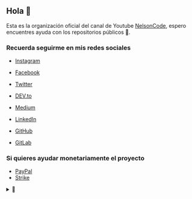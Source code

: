 ## Hola 👋

Esta es la organización oficial del canal de Youtube [NelsonCode](https://www.youtube.com/c/NelsonCode), espero encuentres ayuda con los repositorios públicos 🤎.

### Recuerda seguirme en mis redes sociales

- [Instagram](https://www.instagram.com/nelsoncode/)

- [Facebook](https://facebook.com/nelsoncode.dev)

- [Twitter](https://twitter.com/nelsoncode_dev)

- [DEV.to](https://dev.to/nelsoncode)

- [Medium](https://nelsoncode.medium.com)

- [LinkedIn](https://www.linkedin.com/in/nelsoncode/)

- [GitHub](https://www.github.com/nelsoncode019)
- [GitLab](https://www.gitlab.com/nelsoncode)

### Si quieres ayudar monetariamente el proyecto

- [PayPal](https://www.paypal.com/paypalme/nelsonher019)
- [Strike](https://strike.me/nelsoncode/)

<details>
<summary>👀</summary>

Gracias por apoyar este proyecto 🤜🤛
</details>
